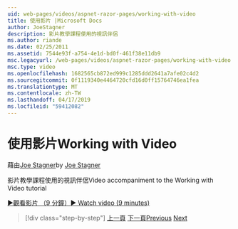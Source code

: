 ```yaml
---
uid: web-pages/videos/aspnet-razor-pages/working-with-video
title: 使用影片 |Microsoft Docs
author: JoeStagner
description: 影片教學課程使用的視訊伴侶
ms.author: riande
ms.date: 02/25/2011
ms.assetid: 7544e93f-a754-4e1d-bd0f-461f38e11db9
msc.legacyurl: /web-pages/videos/aspnet-razor-pages/working-with-video
msc.type: video
ms.openlocfilehash: 1682565cb872ed999c1285ddd2641a7afe02c4d2
ms.sourcegitcommit: 0f1119340e4464720cfd16d0ff15764746ea1fea
ms.translationtype: MT
ms.contentlocale: zh-TW
ms.lasthandoff: 04/17/2019
ms.locfileid: "59412082"
---
```

# <a name="working-with-video"></a><span data-ttu-id="7de3a-103">使用影片</span><span class="sxs-lookup"><span data-stu-id="7de3a-103">Working with Video</span></span>

<span data-ttu-id="7de3a-104">藉由[Joe Stagner](https://github.com/JoeStagner)</span><span class="sxs-lookup"><span data-stu-id="7de3a-104">by [Joe Stagner](https://github.com/JoeStagner)</span></span>

<span data-ttu-id="7de3a-105">影片教學課程使用的視訊伴侶</span><span class="sxs-lookup"><span data-stu-id="7de3a-105">Video accompaniment to the Working with Video tutorial</span></span>

[<span data-ttu-id="7de3a-106">&#9654;觀看影片 （9 分鐘）</span><span class="sxs-lookup"><span data-stu-id="7de3a-106">&#9654; Watch video (9 minutes)</span></span>](https://channel9.msdn.com/Blogs/ASP-NET-Site-Videos/working-with-video)

> [!div class="step-by-step"]
> <span data-ttu-id="7de3a-107">[上一頁](working-with-images.md)
> [下一頁](adding-email-to-your-web-site.md)</span><span class="sxs-lookup"><span data-stu-id="7de3a-107">[Previous](working-with-images.md)
[Next](adding-email-to-your-web-site.md)</span></span>
